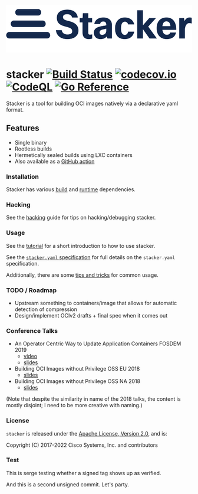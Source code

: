 
<p align="center">
    <img src="https://github.com/project-stacker/assets/blob/main/images/logo/stacker-logo-text.png" alt="stacker" height="130"/>
</p>


# stacker [![Build Status](https://github.com/project-stacker/stacker/workflows/ci/badge.svg?branch=main)](https://github.com/project-stacker/stacker/actions) [![codecov.io](http://codecov.io/github/project-stacker/stacker/coverage.svg?branch=main)](http://codecov.io/github/project-stacker/stacker?branch=main) [![CodeQL](https://github.com/project-stacker/stacker/workflows/CodeQL/badge.svg)](https://github.com/project-stacker/stacker/actions?query=workflow%3ACodeQL) [![Go Reference](https://pkg.go.dev/badge/stackerbuild.io/stacker.svg)](https://pkg.go.dev/stackerbuild.io/stacker)

Stacker is a tool for building OCI images natively via a declarative yaml format.

## Features

* Single binary
* Rootless builds
* Hermetically sealed builds using LXC containers
* Also available as a [GitHub action](https://github.com/project-stacker/stacker-build-push-action)

### Installation

Stacker has various [build](doc/install.md) and [runtime](doc/running.md)
dependencies.

### Hacking

See the [hacking](doc/hacking.md) guide for tips on hacking/debugging stacker.

### Usage

See the [tutorial](doc/tutorial.md) for a short introduction to how to use stacker.

See the [`stacker.yaml` specification](doc/stacker_yaml.md) for full details on
the `stacker.yaml` specification.

Additionally, there are some [tips and tricks](doc/tricks.md) for common usage.

### TODO / Roadmap

* Upstream something to containers/image that allows for automatic detection
  of compression
* Design/implement OCIv2 drafts + final spec when it comes out

### Conference Talks

* An Operator Centric Way to Update Application Containers FOSDEM 2019
    * [video](https://archive.fosdem.org/2019/schedule/event/containers_atomfs/)
    * [slides](doc/talks/FOSDEM_2019.pdf)
* Building OCI Images without Privilege OSS EU 2018
    * [slides](doc/talks/OSS_EU_2018.pdf)
* Building OCI Images without Privilege OSS NA 2018
    * [slides](doc/talks/OSS_NA_2018.pdf)

(Note that despite the similarity in name of the 2018 talks, the content is
mostly disjoint; I need to be more creative with naming.)

### License

`stacker` is released under the [Apache License, Version 2.0](LICENSE), and is:

Copyright (C) 2017-2022 Cisco Systems, Inc. and contributors

### Test

This is serge testing whether a signed tag shows up as verified.

And this is a second unsigned commit.  Let's party.
